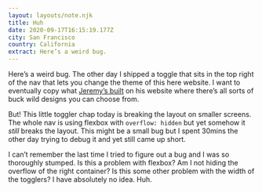 ```yaml
---
layout: layouts/note.njk
title: Huh
date: 2020-09-17T16:15:19.177Z
city: San Francisco
country: California
extract: Here’s a weird bug.
---
```


Here’s a weird bug. The other day I shipped a toggle that sits in the top right of the nav that lets you change the theme of this here website. I want to eventually copy what [Jeremy’s built](https://adactio.com) on his website where there’s all sorts of buck wild designs you can choose from.

But! This little toggler chap today is breaking the layout on smaller screens. The whole nav is using flexbox with `overflow: hidden` but yet somehow it _still_ breaks the layout. This might be a small bug but I spent 30mins the other day trying to debug it and yet still came up short.

I can’t remember the last time I tried to figure out a bug and I was so thoroughly stumped. Is this a problem with flexbox? Am I not hiding the overflow of the right container? Is this some other problem with the width of the togglers? I have absolutely no idea. Huh.
